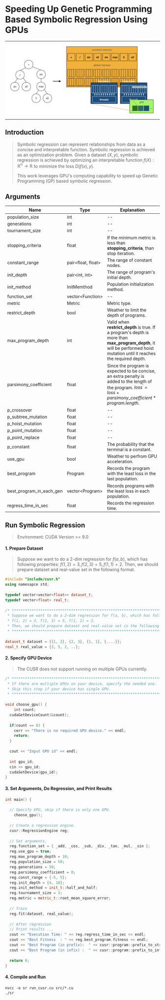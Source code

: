 # Speeding Up Genetic Programming Based Symbolic Regression Using GPUs

------

![](./images/speeding_up_using_gpus.png)

------

## Introduction 

> Symbolic regression can represent relationships from data as a concise and interpretable function. Symbolic regression is achieved as an optimization problem. Given a dataset $(X, y)$, symbolic regression is achieved by optimizing an interpretable function $f(X) : \mathbb{R}^n \to \mathbb{R}$ to minimize the loss $D(f(x), y)$.
>
> This work leverages GPU's computing capability to speed up Genetic Programming (GP) based symbolic regression.




## Arguments

| Name                     | Type                 | Explanation                                                  |
| ------------------------ | -------------------- | ------------------------------------------------------------ |
| population_size          | int                  | --                                                           |
| generations              | int                  | --                                                           |
| tournament_size          | int                  | --                                                           |
| stopping_criteria        | float                | If the minimum metric is less than **stopping_criteria**, than stop iteration. |
| constant_range           | pair\<float, float\> | The range of constant nodes.                                 |
| init_depth               | pair\<int, int\>     | The range of program's initial depth.                        |
| init_method              | InitMemthod          | Population initialization method.                            |
| function_set             | vector\<Function\>   | --                                                           |
| metric                   | Metric               | Metric type.                                                 |
| restrict_depth           | bool                 | Weather to limit the depth of programs.                      |
| max_program_depth        | int                  | Valid when **restrict_depth** is true. If a program's depth is more than **max_program_depth**, it will be performed hoist mutation until it reaches the required depth. |
| parsimony_coefficient    | float                | Since the program is expected to be concise, an extra penalty is added to the length of the program. $loss^{\prime} = loss + parsimony\_coefficient * program.length$. |
| p_crossover              | float                | --                                                           |
| p_subtree_mutation       | float                | --                                                           |
| p_hoist_mutation         | float                | --                                                           |
| p_point_mutation         | float                | --                                                           |
| p_point_replace          | float                | --                                                           |
| p_constant               | float                | The probability that the terminal is a constant.             |
| use_gpu                  | bool                 | Weather to perfrom GPU acceleration.                         |
| best_program             | Program              | Records the program with the least loss in the last population. |
| best_program_in_each_gen | vector\<Program\>    | Records programs with the least loss in each population.     |
| regress_time_in_sec      | float                | Records the regression time.                                 |



## Run Symbolic Regression

> Environment: CUDA Version >= 9.0



#### 1. Prepare Dataset

> Suppose we want to do a 2-dim regression for $f(a, b)$, which has following properties: $f(1, 2) = 3, f(2, 3) = 5, f(1, 1) = 2$. Then, we should prepare dataset and real-value set in the following format.

```c++
#include "include/cusr.h"
using namesapce std;

typedef vector<vector<float>> dataset_t; 
typedef vector<float> real_t;

/* **************************************************************************************
 * Suppose we want to do a 2-dim regression for f(a, b), which has following properties:
 * f(1, 2) = 3, f(2, 3) = 5, f(1, 1) = 2.
 * Then, we should prepare dataset and real-value set in the following format.
 * ************************************************************************************** */

dataset_t dataset = {{1, 2}, {2, 3}, {1, 1}, {....}};
real_t real_value = {3, 5, 2, ..};
```



#### 2. Specify GPU Device

> The CUSR does not support running on multiple GPUs currently.

```c++
/* **************************************************************************************
 * If there are multiple GPUs on your device, specify the needed one.
 * Skip this step if your device has single GPU.
 * ************************************************************************************** */

void choose_gpu() {
	int count;
  cudaGetDeviceCount(&count);
  
  if(count == 0) {
    cerr << "There is no required GPU device." << endl;
    return;
  }
  
  cout << "Input GPU id" << endl;
  
  int gpu_id;
  cin >> gpu_id;
  cudaSetDevice(gpu_id);
}
```



#### 3. Set Arguments, Do Regression, and Print Results

```c++
int main() {
	
  // Specify GPU, skip if there is only one GPU.
	choose_gpu();

  // Create a regression engine.
  cusr::RegressionEngine reg;

  // Set arguments.
  reg.function_set = { _add, _cos, _sub, _div, _tan, _mul, _sin };
  reg.use_gpu = true;            
  reg.max_program_depth = 10;                      
  reg.population_size = 50;
  reg.generations = 50;
  reg.parsimony_coefficient = 0;        
  reg.const_range = {-5, 5};     
  reg.init_depth = {4, 10};      
  reg.init_method = init_t::half_and_half;  
  reg.tournament_size = 3;                  
  reg.metric = metric_t::root_mean_square_error; 

  // Train
  reg.fit(dataset, real_value); 
	
  // After regression
  // Print results ...
  cout << "Execution Time: " << reg.regress_time_in_sec << endl;
  cout << "Best Fitness  : " << reg.best_program.fitness << endl;
  cout << "Best Program (in prefix):  " << cusr::program::prefix_to_string(reg.best_program.prefix) << endl;
  cout << "Best Program (in infix) :  " << cusr::program::prefix_to_infix(reg.best_program.prefix) << endl;
  
  return 0;
}
```



#### 4. Compile and Run

```shell
nvcc -o sr run_cusr.cu src/*.cu
./sr
```
